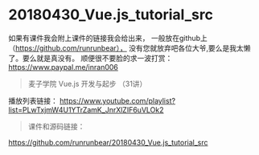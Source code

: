 # 20180430_Vue.js_tutorial_src
如果有课件我会附上课件的链接我会给出来，
一般放在github上（https://github.com/runrunbear），
没有您就放弃吧各位大爷,要么是我太懒了。要么就是真没有。
顺便很不要脸的求一波打赏：https://www.paypal.me/inran006


> 麦子学院 Vue.js 开发与起步 （31讲）

播放列表链接：
https://www.youtube.com/playlist?list=PLwTxjmW4U1YTrZamK_JnrXlZIF6uVLOk2


> 课件和源码链接： 

https://github.com/runrunbear/20180430_Vue.js_tutorial_src

